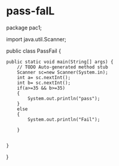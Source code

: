 # pass-faIL
package pac1;

import java.util.Scanner;

public class PassFail {

	public static void main(String[] args) {
		// TODO Auto-generated method stub
		Scanner sc=new Scanner(System.in);
		int a= sc.nextInt();
		int b= sc.nextInt();
		if(a>=35 && b>=35)
		{
			System.out.println("pass");
		}
		else
		{
			System.out.println("Fail");
			
		}
		

	}

}
